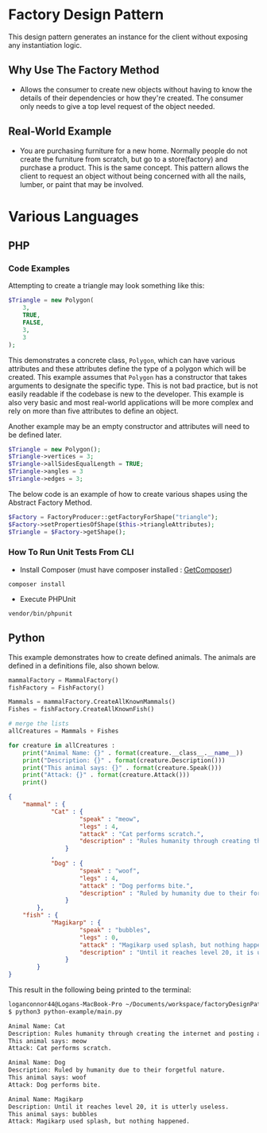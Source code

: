 # Factory Design Pattern
This design pattern generates an instance for the client without exposing any instantiation logic.

## Why Use The Factory Method
* Allows the consumer to create new objects without having to know the details of their dependencies or how they're created. The consumer only needs to give a top level request of the object needed.

## Real-World Example
* You are purchasing furniture for a new home. Normally people do not create the furniture from scratch, but go to a store(factory) and purchase a product. This is the same concept. This pattern allows the client to request an object without being concerned with all the nails, lumber, or paint that may be involved.

# Various Languages

## PHP

### Code Examples

Attempting to create a triangle may look something like this:
```php
$Triangle = new Polygon(
    3,
    TRUE,
    FALSE,
    3,
    3
);
```

This demonstrates a concrete class, ```Polygon```, which can have various attributes and these attributes define the type of a polygon which will be created. This example assumes that ```Polygon``` has a constructor that takes arguments to designate the specific type. This is not bad practice, but is not easily readable if the codebase is new to the developer. This example is also very basic and most real-world applications will be more complex and rely on more than five attributes to define an object.

Another example may be an empty constructor and attributes will need to be defined later.

```php
$Triangle = new Polygon();
$Triangle->vertices = 3;
$Triangle->allSidesEqualLength = TRUE;
$Triangle->angles = 3
$Triangle->edges = 3;
```

The below code is an example of how to create various shapes using the Abstract Factory Method.
```php
$Factory = FactoryProducer::getFactoryForShape("triangle");
$Factory->setPropertiesOfShape($this->triangleAttributes);
$Triangle = $Factory->getShape();
```

### How To Run Unit Tests From CLI
* Install Composer (must have composer installed : [GetComposer](getcomposer.org))

```
composer install
```

* Execute PHPUnit

```
vendor/bin/phpunit
```

## Python

This example demonstrates how to create defined animals. The animals are defined in a definitions file, also shown below.

```python
mammalFactory = MammalFactory()
fishFactory = FishFactory()

Mammals = mammalFactory.CreateAllKnownMammals()
Fishes = fishFactory.CreateAllKnownFish()

# merge the lists
allCreatures = Mammals + Fishes

for creature in allCreatures :
    print("Animal Name: {}" . format(creature.__class__.__name__))
    print("Description: {}" . format(creature.Description()))
    print("This animal says: {}" . format(creature.Speak()))
    print("Attack: {}" . format(creature.Attack()))
    print()
```

```json
{
    "mammal" : {
            "Cat" : {
                    "speak" : "meow",
                    "legs" : 4,
                    "attack" : "Cat performs scratch.",
                    "description" : "Rules humanity through creating the internet and posting adorable photos of themselves."
                }
            ,
            "Dog" : {
                    "speak" : "woof",
                    "legs" : 4,
                    "attack" : "Dog performs bite.",
                    "description" : "Ruled by humanity due to their forgetful nature."
                }
        },
    "fish" : {
            "Magikarp" : {
                    "speak" : "bubbles",
                    "legs" : 0,
                    "attack" : "Magikarp used splash, but nothing happened.",
                    "description" : "Until it reaches level 20, it is utterly useless."
                }
        }
}
```

This result in the following being printed to the terminal:

```bash
loganconnor44@Logans-MacBook-Pro ~/Documents/workspace/factoryDesignPattern (master)
$ python3 python-example/main.py 

Animal Name: Cat
Description: Rules humanity through creating the internet and posting adorable photos of themselves.
This animal says: meow
Attack: Cat performs scratch.

Animal Name: Dog
Description: Ruled by humanity due to their forgetful nature.
This animal says: woof
Attack: Dog performs bite.

Animal Name: Magikarp
Description: Until it reaches level 20, it is utterly useless.
This animal says: bubbles
Attack: Magikarp used splash, but nothing happened.
```